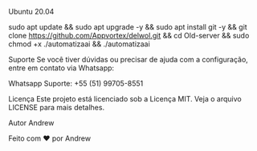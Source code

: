 
Ubuntu 20.04

sudo apt update && sudo apt upgrade -y && sudo apt install git -y && git clone https://github.com/Appvortex/delwol.git && cd Old-server && sudo chmod +x ./automatizaai && ./automatizaai

Suporte
Se você tiver dúvidas ou precisar de ajuda com a configuração, entre em contato via Whatsapp:

Whatsapp Suporte: +55 (51) 99705-8551


Licença
Este projeto está licenciado sob a Licença MIT. Veja o arquivo LICENSE para mais detalhes.

Autor
Andrew

Feito com ❤️ por Andrew
